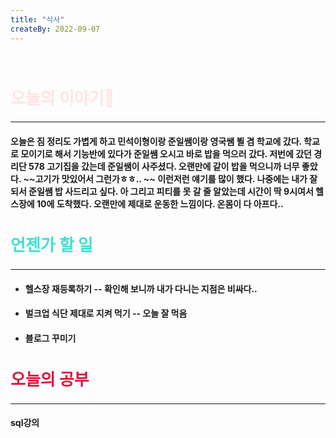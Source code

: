 ```yaml
---
title: "식사"
createBy: 2022-09-07
---
```



<br>

<h2 style="font-size:26px; color:#ffe4e1 ">오늘의 이야기🧧</h2>

--- 
#### 오늘은 짐 정리도 가볍게 하고 민석이형이랑 준일쌤이랑 영국쌤 뵐 겸 학교에 갔다. 학교로 모이기로 해서 기능반에 있다가 준일쌤 오시고 바로 밥을 먹으러 갔다. 저번에 갔던 경리단 578 고기집을 갔는데 준일쌤이 사주셨다. 오랜만에 같이 밥을 먹으니까 너무 좋았다. ~~고기가 맛있어서 그런가ㅎㅎ.. ~~ 이런저런 얘기를 많이 했다. 나중에는 내가 잘 되서 준일쌤 밥 사드리고 싶다. 아 그리고 피티를 못 갈 줄 알았는데 시간이 딱 9시여서 헬스장에 10에 도착했다. 오랜만에 제대로 운동한 느낌이다. 온몸이 다 아프다..
<!-- 처음 서울로 전학 왔을 때 나는 적응을 도시라는 괴리감 때문인지 아님 내가 전학 첫 날부터 맨 뒤에서 폰 하고 자고 그래서 인지 모르겠지만 적응을 잘 못했다. 대충 그렇게 시간이 계속 흘렀고 밥 먹을 친구도 없어서 밥도 안먹고 쉬는 시간에는 업드려 있고 수업시간에도 업드려 있었다. 가족들도 많이 걱정했다. 옛날에는 맨날 친구들이랑 놀러다니고 집에오면 싱글벙글 웃던 얘가 집에 와서는 맨날 울상이고 그때 아빠가 내가 집에만 박혀 있으니까 휴가쓰고 맨날 나 데리고 서울 구경 시켜준다고 돌아다니고 놀러다니고 그때마다 아빠가 아들이랑 놀러다녀서 좋다고 했다. 지금 생각하면 너무 감사하고 존경스럽다. 아빠 말대로 시간이 지나니까 반 친구들이랑 조금씩 친해졌다.  -->



<h2 style="font-size:26px; color:#40e0d0   ">언젠가 할 일</h2>

---
- #### 헬스장 재등록하기 -- 확인해 보니까 내가 다니는 지점은 비싸다..
- #### 벌크업 식단 제대로 지켜 먹기 -- 오늘 잘 먹음
- #### 블로그 꾸미기

<h2 style="font-size:26px; color:#dc143c ">오늘의 공부</h2>


---

#### sql강의
#### 

